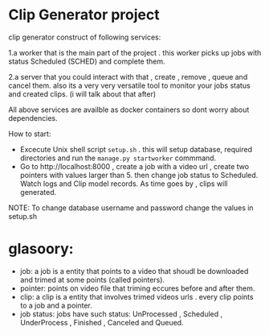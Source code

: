 # Clip Generator project

clip generator construct of following services:

1.a worker that is the main part of the project . this worker picks up jobs with status Scheduled (SCHED) and complete them.

2.a server that you could interact with that , create , remove , queue and cancel them. also its a very very versatile tool to monitor your jobs status and created clips. (i will talk about that after)


All above services are availble as docker containers so dont worry about dependencies.


How to start:
* Excecute Unix shell script `setup.sh` . this will setup database, required directories and run the `manage.py startworker` commmand.
* Go to http://localhost:8000 , create a job with a video url , create two pointers with values larger than 5. then change job status to Scheduled. Watch logs and Clip model records.
As  time goes by , clips will generated.


NOTE: To change database username and password change the values in setup.sh

# glasoory:
* job: a job is a entity that points to a video that shoudl be downloaded and trimed at some points (called pointers).
* pointer: points on video file that triming eccures before and after them.
* clip: a clip is a entity that involves trimed videos urls . every clip points to a job and a pointer.
* job status: jobs have such status: UnProcessed , Scheduled , UnderProcess , Finished , Canceled and Queued.
